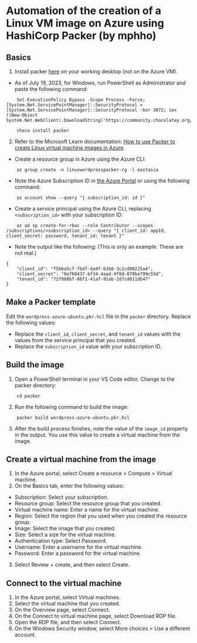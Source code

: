 # Automation of the creation of a Linux VM image on Azure using HashiCorp Packer (by mphho)

## Basics
1. Install packer [here](https://developer.hashicorp.com/packer/tutorials/docker-get-started/get-started-install-cli) on your working desktop (not on the Azure VM).
- As of July 19, 2023, for Windows, run PowerShell as Administrator and paste the following command:
```
	Set-ExecutionPolicy Bypass -Scope Process -Force; [System.Net.ServicePointManager]::SecurityProtocol = [System.Net.ServicePointManager]::SecurityProtocol -bor 3072; iex ((New-Object System.Net.WebClient).DownloadString('https://community.chocolatey.org/install.ps1'))

	choco install packer
```

2. Refer to the Microsoft Learn documentation: [How to use Packer to create Linux virtual machine images in Azure](https://learn.microsoft.com/en-us/azure/virtual-machines/linux/build-image-with-packer).

- Create a resource group in Azure using the Azure CLI:
```
	az group create -n linuxwordpresspacker-rg -l eastasia
```
- Note the Azure Subscription ID in [the Azure Portal](https://portal.azure.com/#view/Microsoft_Azure_Billing/SubscriptionsBlade) or using the following command:
```
	az account show --query "{ subscription_id: id }"
```
- Create a service principal using the Azure CLI, replacing `<subscription_id>` with your subscription ID:
```
	az ad sp create-for-rbac --role Contributor --scopes /subscriptions/<subscription_id> --query "{ client_id: appId, client_secret: password, tenant_id: tenant }"
```
- Note the output like the following: (This is only an example. These are not real.)
```
{
    "client_id": "f5b6a5cf-fbdf-4a9f-b3b8-3c2cd00225a4",
    "client_secret": "0e760437-bf34-4aad-9f8d-870be799c55d",
    "tenant_id": "72f988bf-86f1-41af-91ab-2d7cd011db47"
}
```

## Make a Packer template
Edit the ``wordpress-azure-ubuntu.pkr.hcl`` file in the ``packer`` directory. Replace the following values:
- Replace the `client_id`, `client_secret`, and `tenant_id` values with the values from the service principal that you created.
- Replace the `subscription_id` value with your subscription ID.

## Build the image
1. Open a PowerShell terminal in your VS Code editor. Change to the packer directory:
```
	cd packer
```
2. Run the following command to build the image:
```
	packer build wordpress-azure-ubuntu.pkr.hcl
```
3. After the build process finishes, note the value of the `image_id` property in the output. You use this value to create a virtual machine from the image.

## Create a virtual machine from the image
1. In the Azure portal, select Create a resource > Compute > Virtual machine.
2. On the Basics tab, enter the following values:
- Subscription: Select your subscription.
- Resource group: Select the resource group that you created.
- Virtual machine name: Enter a name for the virtual machine.
- Region: Select the region that you used when you created the resource group.
- Image: Select the image that you created.
- Size: Select a size for the virtual machine.
- Authentication type: Select Password.
- Username: Enter a username for the virtual machine.
- Password: Enter a password for the virtual machine.
3. Select Review + create, and then select Create.

## Connect to the virtual machine
1. In the Azure portal, select Virtual machines.
2. Select the virtual machine that you created.
3. On the Overview page, select Connect.
4. On the Connect to virtual machine page, select Download RDP file.
5. Open the RDP file, and then select Connect.
6. On the Windows Security window, select More choices > Use a different account.